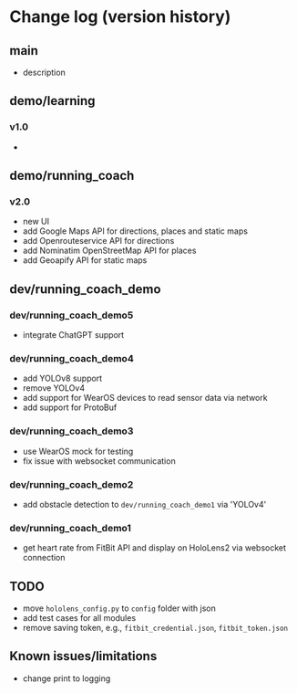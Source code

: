 # Change log (version history)

## main
- description

## demo/learning

### v1.0
-

## demo/running_coach

### v2.0
- new UI
- add Google Maps API for directions, places and static maps
- add Openrouteservice API for directions
- add Nominatim OpenStreetMap API for places 
- add Geoapify API for static maps


## dev/running_coach_demo

### dev/running_coach_demo5
- integrate ChatGPT support

### dev/running_coach_demo4
- add YOLOv8 support
- remove YOLOv4
- add support for WearOS devices to read sensor data via network
- add support for ProtoBuf

### dev/running_coach_demo3
- use WearOS mock for testing
- fix issue with websocket communication

### dev/running_coach_demo2
- add obstacle detection to `dev/running_coach_demo1` via 'YOLOv4'

### dev/running_coach_demo1
- get heart rate from FitBit API and display on HoloLens2 via websocket connection

## TODO
- move `hololens_config.py` to `config` folder with json
- add test cases for all modules
- remove saving token, e.g., `fitbit_credential.json`, `fitbit_token.json`

## Known issues/limitations
- change print to logging